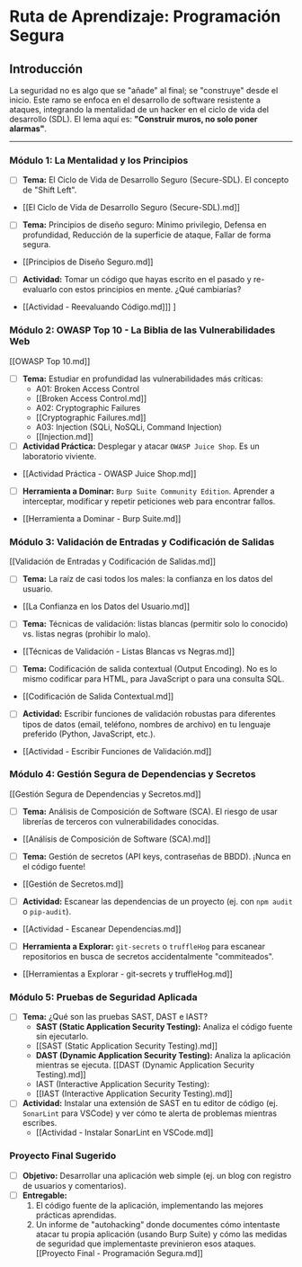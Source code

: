 # Ruta de Aprendizaje: Programación Segura

## Introducción
La seguridad no es algo que se "añade" al final; se "construye" desde el inicio. Este ramo se enfoca en el desarrollo de software resistente a ataques, integrando la mentalidad de un hacker en el ciclo de vida del desarrollo (SDL). El lema aquí es: **"Construir muros, no solo poner alarmas"**.

---

### Módulo 1: La Mentalidad y los Principios
- [ ] **Tema:** El Ciclo de Vida de Desarrollo Seguro (Secure-SDL). El concepto de "Shift Left".
- [[El Ciclo de Vida de Desarrollo Seguro (Secure-SDL).md]]
- [ ] **Tema:** Principios de diseño seguro: Mínimo privilegio, Defensa en profundidad, Reducción de la superficie de ataque, Fallar de forma segura.
- [[Principios de Diseño Seguro.md]]
- [ ] **Actividad:** Tomar un código que hayas escrito en el pasado y re-evaluarlo con estos principios en mente. ¿Qué cambiarías?
- [[Actividad - Reevaluando Código.md]]] ]

### Módulo 2: OWASP Top 10 - La Biblia de las Vulnerabilidades Web
[[OWASP Top 10.md]]
- [ ] **Tema:** Estudiar en profundidad las vulnerabilidades más críticas:
    - A01: Broken Access Control
    - [[Broken Access Control.md]]
    - A02: Cryptographic Failures
    - [[Cryptographic Failures.md]]
    - A03: Injection (SQLi, NoSQLi, Command Injection)
    - [[Injection.md]]
- [ ] **Actividad Práctica:** Desplegar y atacar `OWASP Juice Shop`. Es un laboratorio viviente.
- [[Actividad Práctica - OWASP Juice Shop.md]]
- [ ] **Herramienta a Dominar:** `Burp Suite Community Edition`. Aprender a interceptar, modificar y repetir peticiones web para encontrar fallos.
- [[Herramienta a Dominar - Burp Suite.md]]

### Módulo 3: Validación de Entradas y Codificación de Salidas
[[Validación de Entradas y Codificación de Salidas.md]]
- [ ] **Tema:** La raíz de casi todos los males: la confianza en los datos del usuario.
- [[La Confianza en los Datos del Usuario.md]]
- [ ] **Tema:** Técnicas de validación: listas blancas (permitir solo lo conocido) vs. listas negras (prohibir lo malo).
- [[Técnicas de Validación - Listas Blancas vs Negras.md]]
- [ ] **Tema:** Codificación de salida contextual (Output Encoding). No es lo mismo codificar para HTML, para JavaScript o para una consulta SQL.
- [[Codificación de Salida Contextual.md]]
- [ ] **Actividad:** Escribir funciones de validación robustas para diferentes tipos de datos (email, teléfono, nombres de archivo) en tu lenguaje preferido (Python, JavaScript, etc.).
- [[Actividad - Escribir Funciones de Validación.md]]

### Módulo 4: Gestión Segura de Dependencias y Secretos
[[Gestión Segura de Dependencias y Secretos.md]]
- [ ] **Tema:** Análisis de Composición de Software (SCA). El riesgo de usar librerías de terceros con vulnerabilidades conocidas.
- [[Análisis de Composición de Software (SCA).md]] 
- [ ] **Tema:** Gestión de secretos (API keys, contraseñas de BBDD). ¡Nunca en el código fuente!
- [[Gestión de Secretos.md]]
- [ ] **Actividad:** Escanear las dependencias de un proyecto (ej. con `npm audit` o `pip-audit`).
- [[Actividad - Escanear Dependencias.md]]
- [ ] **Herramienta a Explorar:** `git-secrets` o `truffleHog` para escanear repositorios en busca de secretos accidentalmente "commiteados".
- [[Herramientas a Explorar - git-secrets y truffleHog.md]] 

### Módulo 5: Pruebas de Seguridad Aplicada
- [ ] **Tema:** ¿Qué son las pruebas SAST, DAST e IAST?
    - **SAST (Static Application Security Testing):** Analiza el código fuente sin ejecutarlo.
    - [[SAST (Static Application Security Testing).md]] 
    - **DAST (Dynamic Application Security Testing):** Analiza la aplicación mientras se ejecuta. [[DAST (Dynamic Application Security Testing).md]]
    - IAST (Interactive Application Security Testing):
    - [[IAST (Interactive Application Security Testing).md]]
- [ ] **Actividad:** Instalar una extensión de SAST en tu editor de código (ej. `SonarLint` para VSCode) y ver cómo te alerta de problemas mientras escribes.
   - [[Actividad - Instalar SonarLint en VSCode.md]] 

### Proyecto Final Sugerido
- [ ] **Objetivo:** Desarrollar una aplicación web simple (ej. un blog con registro de usuarios y comentarios).
- [ ] **Entregable:**
    1. El código fuente de la aplicación, implementando las mejores prácticas aprendidas.
    2. Un informe de "autohacking" donde documentes cómo intentaste atacar tu propia aplicación (usando Burp Suite) y cómo las medidas de seguridad que implementaste previnieron esos ataques.
        [[Proyecto Final - Programación Segura.md]] 
